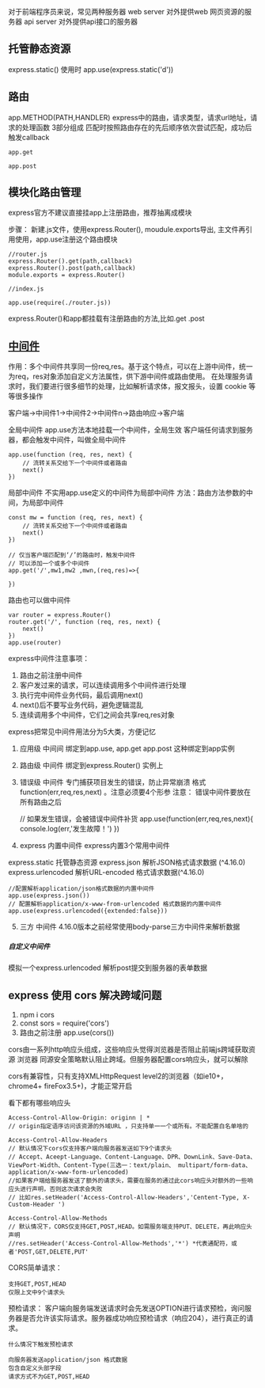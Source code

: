 <!--
 * @Date: 2022-11-29 21:43:34
 * @LastEditors: zhaogang 156606672@qq.com
 * @LastEditTime: 2022-11-30 22:19:28
 * @FilePath: /learn-node-20221114/src/system_module/express/describe.md
 * @name: filename
 * @description: description
-->

对于前端程序员来说，常见两种服务器
web server 对外提供web 网页资源的服务器
api server 对外提供api接口的服务器
## 托管静态资源
express.static() 
使用时 app.use(express.static('d'))

## 路由
app.METHOD(PATH,HANDLER)
express中的路由，请求类型，请求url地址，请求的处理函数 3部分组成
匹配时按照路由存在的先后顺序依次尝试匹配，成功后触发callback
    
    app.get

    app.post
## 模块化路由管理
express官方不建议直接挂app上注册路由，推荐抽离成模块

步骤：
新建.js文件，使用express.Router(), moudule.exports导出, 主文件再引用使用，app.use注册这个路由模块
    
    //router.js
    express.Router().get(path,callback)
    express.Router().post(path,callback)
    module.exports = express.Router()

    //index.js

    app.use(require(./router.js))

express.Router()和app都挂载有注册路由的方法,比如.get .post

## [中间件](https://www.expressjs.com.cn/4x/api.html#middleware-callback-function-examples)

作用：多个中间件共享同一份req,res。基于这个特点，可以在上游中间件，统一为req，res对象添加自定义方法属性，供下游中间件或路由使用。
在处理服务请求时，我们要进行很多细节的处理，比如解析请求体，报文报头，设置 cookie 等等很多操作

客户端->中间件1->中间件2->中间件n->路由响应->客户端

全局中间件
app.use方法本地挂载一个中间件，全局生效
客户端任何请求到服务器，都会触发中间件，叫做全局中间件

    app.use(function (req, res, next) {
        // 流转关系交给下一个中间件或者路由
        next()
    })

局部中间件
不实用app.use定义的中间件为局部中间件
方法：路由方法参数的中间，为局部中间件

    const mw = function (req, res, next) {
        // 流转关系交给下一个中间件或者路由
        next()
    })

    // 仅当客户端匹配到‘/’的路由时，触发中间件
    // 可以添加一个或多个中间件
    app.get('/',mw1,mw2 ,mwn,(req,res)=>{

    })


路由也可以做中间件

    var router = express.Router()
    router.get('/', function (req, res, next) {
        next()
    })
    app.use(router)


express中间件注意事项：
1. 路由之前注册中间件
2. 客户发过来的请求，可以连续调用多个中间件进行处理
3. 执行完中间件业务代码，最后调用next()
4. next()后不要写业务代码，避免逻辑混乱
5. 连续调用多个中间件，它们之间会共享req,res对象

express把常见中间件用法分为5大类，方便记忆

1. 应用级 中间间
绑定到app.use, app.get app.post 这种绑定到app实例
2. 路由级 中间件
绑定到express.Router() 实例上

3. 错误级 中间件
专门捕获项目发生的错误，防止异常崩溃
格式 function(err,req,res,next) 。注意必须要4个形参
注意： 错误中间件要放在所有路由之后
    
    // 如果发生错误，会被错误中间件补货
    app.use(function(err,req,res,next){
        console.log(err,'发生故障！')
    })
4. express 内置中间件
express内置3个常用中间件

express.static 托管静态资源
express.json 解析JSON格式请求数据 (^4.16.0)
express.urlencoded 解析URL-encoded 格式请求数据(^4.16.0)

    //配置解析application/json格式数据的内置中间件
    app.use(express.json())
    // 配置解析application/x-www-from-urlencoded 格式数据的内置中间件
    app.use(express.urlencoded({extended:false}))
5. 三方 中间件
4.16.0版本之前经常使用body-parse三方中间件来解析数据

##### 自定义中间件
模拟一个express.urlencoded 解析post提交到服务器的表单数据


## express 使用 cors 解决跨域问题
1. npm i cors
2. const sors = require('cors')
3. 路由之前注册 app.use(cors())

cors由一系列http响应头组成，这些响应头觉得浏览器是否阻止前端js跨域获取资源
浏览器 同源安全策略默认阻止跨域。但服务器配置cors响应头，就可以解除

cors有兼容性，只有支持XMLHttpRequest level2的浏览器（如ie10+， chrome4+ fireFox3.5+)，才能正常开启

看下都有哪些响应头

    Access-Control-Allow-Origin: originn | *
    // origin指定语序访问该资源的外域URL ，只支持单一一个或所有。不能配置白名单啥的
    
    Access-Control-Allow-Headers
    // 默认情况下cors仅支持客户端向服务器发送如下9个请求头
    // Accept、Aceept-Language、Content-Language、DPR、DownLink、Save-Data、ViewPort-Width、Content-Type(三选一：text/plain、 multipart/form-data、application/x-www-form-urlencoded)
    //如果客户端给服务器发送了额外的请求头，需要在服务的通过此cors响应头对额外的一些响应头进行声明，否则这次请求会失败
    // 比如res.setHeader('Access-Control-Allow-Headers','Centent-Type, X-Custom-Header ')

    Access-Control-Allow-Methods
    // 默认情况下，CORS仅支持GET,POST,HEAD。如需服务端支持PUT、DELETE，再此响应头声明
    //res.setHeader('Access-Control-Allow-Methods','*') *代表通配符，或者'POST,GET,DELETE,PUT'

CORS简单请求：

    支持GET,POST,HEAD
    仅限上文中9个请求头

预检请求：
    客户端向服务端发送请求时会先发送OPTION进行请求预检，询问服务器是否允许该实际请求。服务器成功响应预检请求（响应204），进行真正的请求。
    
    什么情况下触发预检请求

    向服务器发送application/json 格式数据
    包含自定义头部字段
    请求方式不为GET,POST,HEAD

